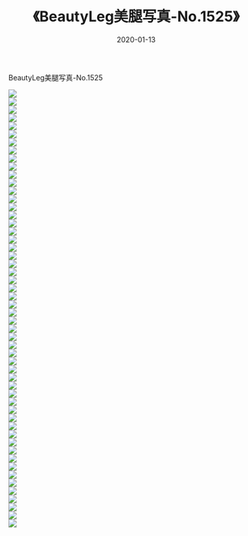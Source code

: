 ﻿---
layout: post
title:  《BeautyLeg美腿写真-No.1525》
date:   2020-01-13
img: http://img.660000.xyz/Sharelink/网络美图/2020/BeautyLeg美腿写真-No.1525/000.jpg
categories: [美女, 清纯, 唯美]
---

BeautyLeg美腿写真-No.1525

  ![](http://img.660000.xyz/Sharelink/网络美图/2020/BeautyLeg美腿写真-No.1525/001.jpg) <br> ![](http://img.660000.xyz/Sharelink/网络美图/2020/BeautyLeg美腿写真-No.1525/002.jpg) <br> ![](http://img.660000.xyz/Sharelink/网络美图/2020/BeautyLeg美腿写真-No.1525/003.jpg) <br> ![](http://img.660000.xyz/Sharelink/网络美图/2020/BeautyLeg美腿写真-No.1525/004.jpg) <br> ![](http://img.660000.xyz/Sharelink/网络美图/2020/BeautyLeg美腿写真-No.1525/005.jpg) <br> ![](http://img.660000.xyz/Sharelink/网络美图/2020/BeautyLeg美腿写真-No.1525/006.jpg) <br> ![](http://img.660000.xyz/Sharelink/网络美图/2020/BeautyLeg美腿写真-No.1525/007.jpg) <br> ![](http://img.660000.xyz/Sharelink/网络美图/2020/BeautyLeg美腿写真-No.1525/008.jpg) <br> ![](http://img.660000.xyz/Sharelink/网络美图/2020/BeautyLeg美腿写真-No.1525/009.jpg) <br> ![](http://img.660000.xyz/Sharelink/网络美图/2020/BeautyLeg美腿写真-No.1525/010.jpg) <br> ![](http://img.660000.xyz/Sharelink/网络美图/2020/BeautyLeg美腿写真-No.1525/011.jpg) <br> ![](http://img.660000.xyz/Sharelink/网络美图/2020/BeautyLeg美腿写真-No.1525/012.jpg) <br> ![](http://img.660000.xyz/Sharelink/网络美图/2020/BeautyLeg美腿写真-No.1525/013.jpg) <br> ![](http://img.660000.xyz/Sharelink/网络美图/2020/BeautyLeg美腿写真-No.1525/014.jpg) <br> ![](http://img.660000.xyz/Sharelink/网络美图/2020/BeautyLeg美腿写真-No.1525/015.jpg) <br> ![](http://img.660000.xyz/Sharelink/网络美图/2020/BeautyLeg美腿写真-No.1525/016.jpg) <br> ![](http://img.660000.xyz/Sharelink/网络美图/2020/BeautyLeg美腿写真-No.1525/017.jpg) <br> ![](http://img.660000.xyz/Sharelink/网络美图/2020/BeautyLeg美腿写真-No.1525/018.jpg) <br> ![](http://img.660000.xyz/Sharelink/网络美图/2020/BeautyLeg美腿写真-No.1525/019.jpg) <br> ![](http://img.660000.xyz/Sharelink/网络美图/2020/BeautyLeg美腿写真-No.1525/020.jpg) <br> ![](http://img.660000.xyz/Sharelink/网络美图/2020/BeautyLeg美腿写真-No.1525/021.jpg) <br> ![](http://img.660000.xyz/Sharelink/网络美图/2020/BeautyLeg美腿写真-No.1525/022.jpg) <br> ![](http://img.660000.xyz/Sharelink/网络美图/2020/BeautyLeg美腿写真-No.1525/023.jpg) <br> ![](http://img.660000.xyz/Sharelink/网络美图/2020/BeautyLeg美腿写真-No.1525/024.jpg) <br> ![](http://img.660000.xyz/Sharelink/网络美图/2020/BeautyLeg美腿写真-No.1525/025.jpg) <br> ![](http://img.660000.xyz/Sharelink/网络美图/2020/BeautyLeg美腿写真-No.1525/026.jpg) <br> ![](http://img.660000.xyz/Sharelink/网络美图/2020/BeautyLeg美腿写真-No.1525/027.jpg) <br> ![](http://img.660000.xyz/Sharelink/网络美图/2020/BeautyLeg美腿写真-No.1525/028.jpg) <br> ![](http://img.660000.xyz/Sharelink/网络美图/2020/BeautyLeg美腿写真-No.1525/029.jpg) <br> ![](http://img.660000.xyz/Sharelink/网络美图/2020/BeautyLeg美腿写真-No.1525/030.jpg) <br> ![](http://img.660000.xyz/Sharelink/网络美图/2020/BeautyLeg美腿写真-No.1525/031.jpg) <br> ![](http://img.660000.xyz/Sharelink/网络美图/2020/BeautyLeg美腿写真-No.1525/032.jpg) <br> ![](http://img.660000.xyz/Sharelink/网络美图/2020/BeautyLeg美腿写真-No.1525/033.jpg) <br> ![](http://img.660000.xyz/Sharelink/网络美图/2020/BeautyLeg美腿写真-No.1525/034.jpg) <br> ![](http://img.660000.xyz/Sharelink/网络美图/2020/BeautyLeg美腿写真-No.1525/035.jpg) <br> ![](http://img.660000.xyz/Sharelink/网络美图/2020/BeautyLeg美腿写真-No.1525/036.jpg) <br> ![](http://img.660000.xyz/Sharelink/网络美图/2020/BeautyLeg美腿写真-No.1525/037.jpg) <br> ![](http://img.660000.xyz/Sharelink/网络美图/2020/BeautyLeg美腿写真-No.1525/038.jpg) <br> ![](http://img.660000.xyz/Sharelink/网络美图/2020/BeautyLeg美腿写真-No.1525/039.jpg) <br> ![](http://img.660000.xyz/Sharelink/网络美图/2020/BeautyLeg美腿写真-No.1525/040.jpg) <br> ![](http://img.660000.xyz/Sharelink/网络美图/2020/BeautyLeg美腿写真-No.1525/041.jpg) <br> ![](http://img.660000.xyz/Sharelink/网络美图/2020/BeautyLeg美腿写真-No.1525/042.jpg) <br> ![](http://img.660000.xyz/Sharelink/网络美图/2020/BeautyLeg美腿写真-No.1525/043.jpg) <br> ![](http://img.660000.xyz/Sharelink/网络美图/2020/BeautyLeg美腿写真-No.1525/044.jpg) <br> ![](http://img.660000.xyz/Sharelink/网络美图/2020/BeautyLeg美腿写真-No.1525/045.jpg) <br> ![](http://img.660000.xyz/Sharelink/网络美图/2020/BeautyLeg美腿写真-No.1525/046.jpg) <br> ![](http://img.660000.xyz/Sharelink/网络美图/2020/BeautyLeg美腿写真-No.1525/047.jpg) <br> ![](http://img.660000.xyz/Sharelink/网络美图/2020/BeautyLeg美腿写真-No.1525/048.jpg) <br> ![](http://img.660000.xyz/Sharelink/网络美图/2020/BeautyLeg美腿写真-No.1525/049.jpg) <br> ![](http://img.660000.xyz/Sharelink/网络美图/2020/BeautyLeg美腿写真-No.1525/050.jpg) <br> ![](http://img.660000.xyz/Sharelink/网络美图/2020/BeautyLeg美腿写真-No.1525/051.jpg) <br> ![](http://img.660000.xyz/Sharelink/网络美图/2020/BeautyLeg美腿写真-No.1525/052.jpg) <br> ![](http://img.660000.xyz/Sharelink/网络美图/2020/BeautyLeg美腿写真-No.1525/053.jpg) <br> ![](http://img.660000.xyz/Sharelink/网络美图/2020/BeautyLeg美腿写真-No.1525/054.jpg) <br>